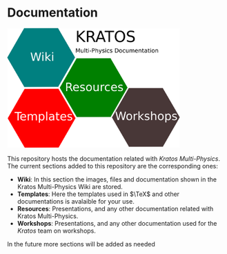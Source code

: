 # Documentation

<img src="./documentation_logo.png" width="400"> 

This repository hosts the documentation related with _Kratos Multi-Physics_. The current sections added to this repository are the corresponding ones:

* **Wiki**: In this section the images, files and documentation shown in the Kratos Multi-Physics Wiki are stored.
* **Templates**: Here the templates used in $\TeX$ and other documentations is avalaible for your use.
* **Resources**: Presentations, and any other documentation related with Kratos Multi-Physics.
* **Workshops**: Presentations, and any other documentation used for the *Kratos* team on workshops.

In the future more sections will be added as needed
